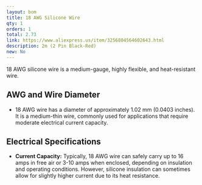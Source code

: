 ```yaml
---
layout: bom
title: 18 AWG Silicone Wire
qty: 1
orders: 1
total: 2.73
link: https://www.aliexpress.us/item/3256804564602643.html
description: 2m (2 Pin Black-Red)
new: No
---
```


18 AWG silicone wire is a medium-gauge, highly flexible, and heat-resistant wire.

## AWG and Wire Diameter

- 18 AWG wire has a diameter of approximately 1.02 mm (0.0403 inches). It is a medium-thin wire, commonly used for applications that require moderate electrical current capacity.

## Electrical Specifications

- **Current Capacity:** Typically, 18 AWG wire can safely carry up to 16 amps in free air or 3-10 amps when enclosed, depending on insulation and operating conditions. However, silicone insulation can sometimes allow for slightly higher current due to its heat resistance.